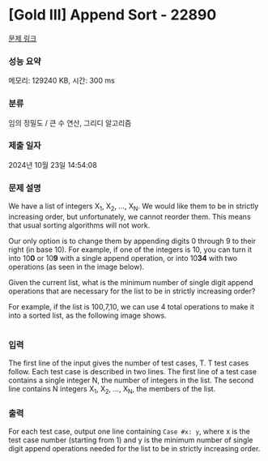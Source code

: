 # [Gold III] Append Sort - 22890 

[문제 링크](https://www.acmicpc.net/problem/22890) 

### 성능 요약

메모리: 129240 KB, 시간: 300 ms

### 분류

임의 정밀도 / 큰 수 연산, 그리디 알고리즘

### 제출 일자

2024년 10월 23일 14:54:08

### 문제 설명

<p>We have a list of integers X<sub>1</sub>, X<sub>2</sub>, …, X<sub>N</sub>. We would like them to be in strictly increasing order, but unfortunately, we cannot reorder them. This means that usual sorting algorithms will not work.</p>

<p>Our only option is to change them by appending digits 0 through 9 to their right (in base 10). For example, if one of the integers is 10, you can turn it into 10<strong>0</strong> or 10<strong>9</strong> with a single append operation, or into 10<strong>34</strong> with two operations (as seen in the image below).</p>

<p>Given the current list, what is the minimum number of single digit append operations that are necessary for the list to be in strictly increasing order?</p>

<p>For example, if the list is 100,7,10, we can use 4 total operations to make it into a sorted list, as the following image shows.</p>

<p style="text-align: center;"><img alt="" src="https://upload.acmicpc.net/c9b1174d-0a57-4144-8c01-d691ac7c0da1/-/preview/"></p>

### 입력 

 <p>The first line of the input gives the number of test cases, T. T test cases follow. Each test case is described in two lines. The first line of a test case contains a single integer N, the number of integers in the list. The second line contains N integers X<sub>1</sub>, X<sub>2</sub>, …, X<sub>N</sub>, the members of the list.</p>

### 출력 

 <p>For each test case, output one line containing <code>Case #x: y</code>, where x is the test case number (starting from 1) and y is the minimum number of single digit append operations needed for the list to be in strictly increasing order.</p>

